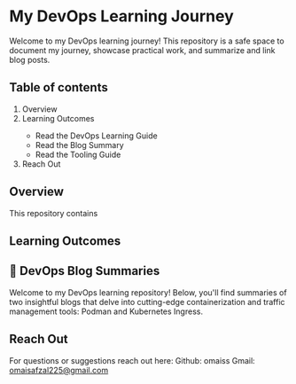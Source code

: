 # My DevOps Learning Journey
Welcome to my DevOps learning journey! This repository is a safe space to document my journey, showcase practical work, and summarize and link blog posts.

## Table of contents
<ol>
  <li>Overview</li>
  <li>Learning Outcomes</li>
    <ul>
      <li>Read the DevOps Learning Guide </li>
      <li>Read the Blog Summary</li>
      <li>Read the Tooling Guide</li>
    </ul>
  <li>Reach Out</li>
</ol>

## Overview
This repository contains 


## Learning Outcomes


## 📘 DevOps Blog Summaries
Welcome to my DevOps learning repository! Below, you'll find summaries of two insightful blogs that delve into cutting-edge containerization and traffic management tools: Podman and Kubernetes Ingress.

## Reach Out
For questions or suggestions reach out here:
Github: omaiss Gmail: omaisafzal225@gmail.com

